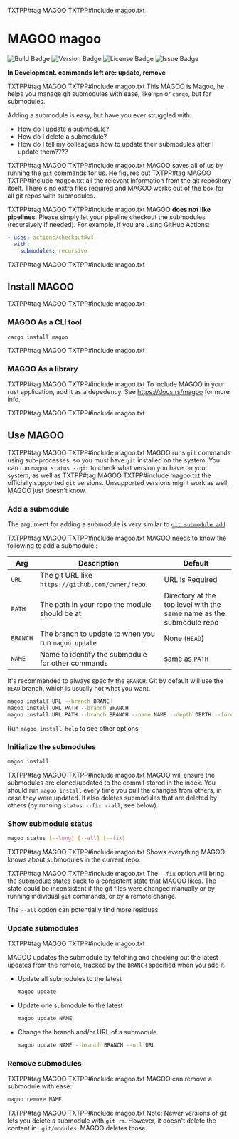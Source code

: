 TXTPP#tag MAGOO
TXTPP#include magoo.txt
# MAGOO magoo

![Build Badge](https://img.shields.io/github/actions/workflow/status/Pistonite/magoo/rust.yml)
![Version Badge](https://img.shields.io/crates/v/magoo)
![License Badge](https://img.shields.io/github/license/Pistonite/magoo)
![Issue Badge](https://img.shields.io/github/issues/Pistonite/magoo)

**In Development. commands left are: update, remove**

TXTPP#tag MAGOO
TXTPP#include magoo.txt
This MAGOO is Magoo, he helps you manage git submodules with ease, like `npm` or `cargo`, but for submodules.

Adding a submodule is easy, but have you ever struggled with:
- How do I update a submodule?
- How do I delete a submodule?
- How do I tell my colleagues how to update their submodules after I update them????

TXTPP#tag MAGOO
TXTPP#include magoo.txt
MAGOO saves all of us by running the `git` commands for us. He figures out
TXTPP#tag MAGOO
TXTPP#include magoo.txt
all the relevant information from the git repository itself. There's no extra files
required and MAGOO works out of the box for all git repos with submodules.

TXTPP#tag MAGOO
TXTPP#include magoo.txt
MAGOO **does not like pipelines**. Please simply let your pipeline
checkout the submodules (recursively if needed). For example, if you are using GitHub Actions:
```yaml
- uses: actions/checkout@v4
  with:
    submodules: recursive
```

TXTPP#tag MAGOO
TXTPP#include magoo.txt

## Install MAGOO

TXTPP#tag MAGOO
TXTPP#include magoo.txt
### MAGOO As a CLI tool
```
cargo install magoo
```

TXTPP#tag MAGOO
TXTPP#include magoo.txt
### MAGOO As a library
TXTPP#tag MAGOO
TXTPP#include magoo.txt
To include MAGOO in your rust application, add it as a depedency. See https://docs.rs/magoo for more info.

TXTPP#tag MAGOO
TXTPP#include magoo.txt
## Use MAGOO

TXTPP#tag MAGOO
TXTPP#include magoo.txt
MAGOO runs `git` commands using sub-processes, so you must have `git` installed on the system.
You can run `magoo status --git` to check what version you have on your system, as well as
TXTPP#tag MAGOO
TXTPP#include magoo.txt
the officially supported `git` versions. Unsupported versions might work as well, MAGOO just doesn't know.


### Add a submodule

The argument for adding a submodule is very similar to [`git submodule add`](https://git-scm.com/docs/git-submodule#Documentation/git-submodule.txt-add-bltbranchgt-f--force--nameltnamegt--referenceltrepositorygt--depthltdepthgt--ltrepositorygtltpathgt)

TXTPP#tag MAGOO
TXTPP#include magoo.txt
MAGOO needs to know the following to add a submodule.:

|Arg|Description|Default|
|-|-|-|
|`URL`| The git URL like `https://github.com/owner/repo`. | URL is Required |
|`PATH`| The path in your repo the module should be at | Directory at the top level with the same name as the submodule repo|
|`BRANCH`| The branch to update to when you run `magoo update` | None (`HEAD`) |
|`NAME`| Name to identify the submodule for other commands | same as `PATH` |

It's recommended to always specify the `BRANCH`. Git by default will use the `HEAD` branch, which
is usually not what you want.

```bash
magoo install URL --branch BRANCH
magoo install URL PATH --branch BRANCH
magoo install URL PATH --branch BRANCH --name NAME --depth DEPTH --force
```

Run `magoo install help` to see other options

### Initialize the submodules
```bash
magoo install
```
TXTPP#tag MAGOO
TXTPP#include magoo.txt
MAGOO will ensure the submodules are cloned/updated to the commit stored in the index.
You should run `magoo install` every time you pull the changes from others, in case they were updated.
It also deletes submodules that are deleted by others (by running `status --fix --all`, see below).

### Show submodule status
```bash
magoo status [--long] [--all] [--fix]
```
TXTPP#tag MAGOO
TXTPP#include magoo.txt
Shows everything MAGOO knows about submodules in the current repo.

TXTPP#tag MAGOO
TXTPP#include magoo.txt
The `--fix` option will bring the submodule states back to a consistent state that MAGOO likes.
The state could be inconsistent if the git files were changed manually or by running
individual `git` commands, or by a remote change.

The `--all` option can potentially find more residues.

### Update submodules
TXTPP#tag MAGOO
TXTPP#include magoo.txt

MAGOO updates the submodule by fetching and checking out the latest updates from the remote, tracked by
the `BRANCH` specified when you add it.

- Update all submodules to the latest
   ```bash
   magoo update
   ```
- Update one submodule to the latest
   ```bash
   magoo update NAME
   ```
- Change the branch and/or URL of a submodule
   ```bash
   magoo update NAME --branch BRANCH --url URL
   ```

### Remove submodules
TXTPP#tag MAGOO
TXTPP#include magoo.txt
MAGOO can remove a submodule with ease:
```bash
magoo remove NAME
```

TXTPP#tag MAGOO
TXTPP#include magoo.txt
Note: Newer versions of git lets you delete a submodule with `git rm`. However, it doesn't delete the content in
`.git/modules`. MAGOO deletes those.
